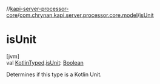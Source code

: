 //[kapi-server-processor-core](../../index.md)/[com.chrynan.kapi.server.processor.core.model](index.md)/[isUnit](is-unit.md)

# isUnit

[jvm]\
val [KotlinTyped](-kotlin-typed/index.md).[isUnit](is-unit.md): [Boolean](https://kotlinlang.org/api/latest/jvm/stdlib/kotlin/-boolean/index.html)

Determines if this type is a Kotlin Unit.
